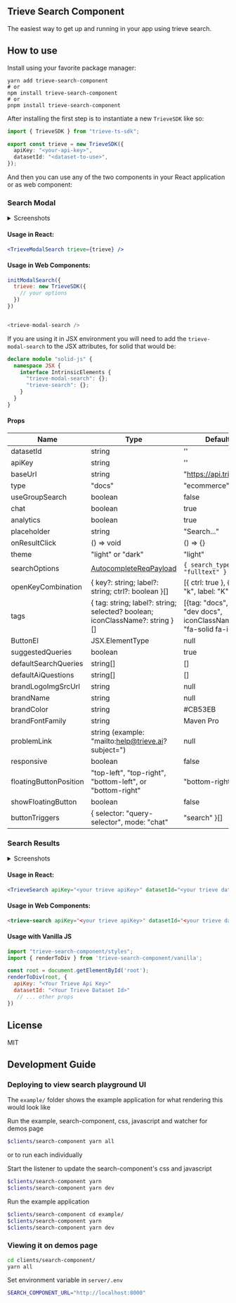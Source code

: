 ## Trieve Search Component

The easiest way to get up and running in your app using trieve search.

## How to use

Install using your favorite package manager:

```
yarn add trieve-search-component
# or
npm install trieve-search-component
# or
pnpm install trieve-search-component
```

After installing the first step is to instantiate a new `TrieveSDK` like so:

```ts
import { TrieveSDK } from "trieve-ts-sdk";

export const trieve = new TrieveSDK({
  apiKey: "<your-api-key>",
  datasetId: "<dataset-to-use>",
});
```

And then you can use any of the two components in your React application or as web component:

### Search Modal

<details>
<summary>Screenshots</summary>

![light closed](./github/modal-light-1.png)
![dark closed](./github/modal-dark-1.png)
![light open](./github/modal-light-2.png)

</details>

#### Usage in React:

```jsx
<TrieveModalSearch trieve={trieve} />
```

#### Usage in Web Components:

```js
initModalSearch({
  trieve: new TrieveSDK({
    // your options
  })
})


<trieve-modal-search />

```

If you are using it in JSX environment you will need to add the `trieve-modal-search` to the JSX attributes, for solid that would be:

```typescript
declare module "solid-js" {
  namespace JSX {
    interface IntrinsicElements {
      "trieve-modal-search": {};
      "trieve-search": {};
    }
  }
}
```

#### Props

| Name                 | Type                                                                                             | Default                                                               |
| ---------------------- | ---------------------------------------------------------------------------------------------- | --------------------------------------------------------------------- |
| datasetId              | string                                                                                         | ''                                                                    |
| apiKey                 | string                                                                                         | ''                                                                    |
| baseUrl                | string                                                                                         | "https://api.trieve.ai"                                               |
| type                   | "docs" | "ecommerce"                                                                           | "docs"                                                                |
| useGroupSearch         | boolean                                                                                        | false                                                                 | 
| chat                   | boolean                                                                                        | true                                                                  |
| analytics              | boolean                                                                                        | true                                                                  |
| placeholder            | string                                                                                         | "Search..."                                                           |
| onResultClick          | () => void                                                                                     | () => {}                                                              |
| theme                  | "light" or "dark"                                                                              | "light"                                                               |
| searchOptions          | [AutocompleteReqPayload](https://ts-sdk.trieve.ai/types/types_gen.AutocompleteReqPayload.html) | `{ search_type: "fulltext" }`                                         |
| openKeyCombination     | { key?: string; label?: string; ctrl?: boolean }[]                                             | [{ ctrl: true }, { key: "k", label: "K" }]                            |
| tags                   | { tag: string; label?: string; selected? boolean; iconClassName?: string }[]                   | [{tag: "docs", label: "dev docs", iconClassName: "fa-solid fa-info"}] |
| ButtonEl               | JSX.ElementType                                                                                | null                                                                  |
| suggestedQueries       | boolean                                                                                        | true                                                                  |
| defaultSearchQueries   | string[]                                                                                       | []                                                                    |
| defaultAiQuestions     | string[]                                                                                       | []                                                                    |
| brandLogoImgSrcUrl     | string                                                                                         | null                                                                  |
| brandName              | string                                                                                         | null                                                                  |
| brandColor             | string                                                                                         | #CB53EB                                                               |
| brandFontFamily        | string                                                                                         | Maven Pro                                                             |
| problemLink            | string (example: "mailto:help@trieve.ai?subject=")                                             | null                                                                  |
| responsive             | boolean                                                                                        | false                                                                 |
| floatingButtonPosition | "top-left", "top-right", "bottom-left", or "bottom-right"                                      | "bottom-right"                                                        |
| showFloatingButton     | boolean                                                                                        | false                                                                 |
| buttonTriggers         | { selector: "query-selector", mode: "chat" | "search" }[]                                      | []                                                                    |

### Search Results

<details>
<summary>Screenshots</summary>

![light](./github/search-light.png)
![dark](./github/search-dark.png)

</details>

#### Usage in React:

```jsx
<TrieveSearch apiKey="<your trieve apiKey>" datasetId="<your trieve datasetId" />
```

#### Usage in Web Components:

```html
<trieve-search apiKey="<your trieve apiKey>" datasetId="<your trieve datasetId" />
```

#### Usage with Vanilla JS
```javascript
import "trieve-search-component/styles";
import { renderToDiv } from 'trieve-search-component/vanilla';

const root = document.getElementById('root');
renderToDiv(root, {
  apiKey: "<Your Trieve Api Key>"
  datasetId: "<Your Trieve Dataset Id>"
   // ... other props
})
```

## License

MIT

## Development Guide


### Deploying to view search playground UI

The `example/` folder shows the example application for what rendering this would look like

Run the example, search-component, css, javascript and watcher for demos page

```sh
$clients/search-component yarn all
```


or to run each individually

Start the listener to update the search-component's css and javascript

```sh
$clients/search-component yarn
$clients/search-component yarn dev
```

Run the example application

```sh
$clients/search-component cd example/
$clients/search-component yarn
$clients/search-component yarn dev
```

### Viewing it on demos page

```sh
cd clients/search-component/
yarn all
```

Set environment variable in `server/.env`

```sh
SEARCH_COMPONENT_URL="http://localhost:8000"
```
